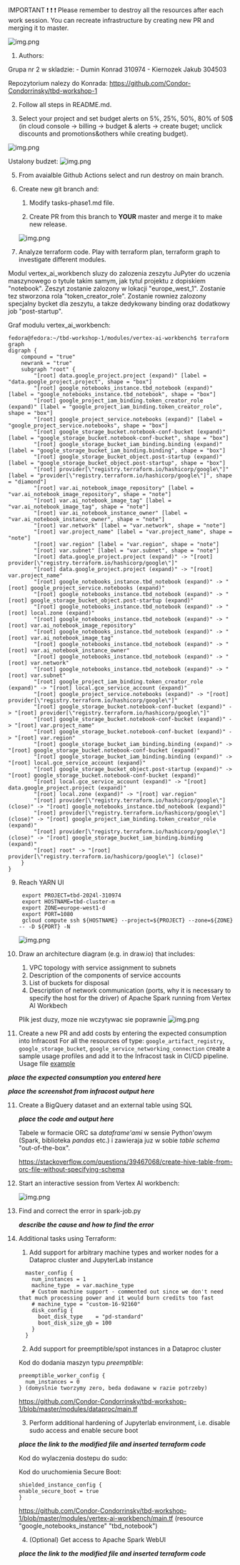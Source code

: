 IMPORTANT ❗ ❗ ❗ Please remember to destroy all the resources after each work session. You can recreate infrastructure by creating new PR and merging it to master.
  
![img.png](doc/figures/destroy.png)

1. Authors:

Grupa nr 2 w skladzie:
    - Dumin Konrad 310974
    - Kiernozek Jakub 304503

Repozytorium nalezy do Konrada:
https://github.com/Condor-Condorrinsky/tbd-workshop-1
   
2. Follow all steps in README.md.

3. Select your project and set budget alerts on 5%, 25%, 50%, 80% of 50$ (in cloud console -> billing -> budget & alerts -> create buget; unclick discounts and promotions&others while creating budget).

  ![img.png](doc/figures/discounts.png)

Ustalony budzet:
    ![img.png](tasks-phase1-img/budget.png)

5. From avaialble Github Actions select and run destroy on main branch.
   
7. Create new git branch and:
    1. Modify tasks-phase1.md file.
    
    2. Create PR from this branch to **YOUR** master and merge it to make new release. 
    
    ![img.png](tasks-phase1-img/github_actions.png)

8. Analyze terraform code. Play with terraform plan, terraform graph to investigate different modules.

Modul vertex_ai_workbench sluzy do zalozenia zeszytu JuPyter do uczenia maszynowego o tytule takim samym, jak tytul projektu z dopiskiem "notebook". Zeszyt zostanie zalozony w lokacji "europe_west_1". Zostanie tez stworzona rola "token_creator_role". Zostanie rowniez zalozony specjalny bycket dla zeszytu, a takze dedykowany binding oraz dodatkowy job "post-startup".

Graf modulu vertex_ai_workbench:

```
fedora@fedora:~/tbd-workshop-1/modules/vertex-ai-workbench$ terraform graph
digraph {
	compound = "true"
	newrank = "true"
	subgraph "root" {
		"[root] data.google_project.project (expand)" [label = "data.google_project.project", shape = "box"]
		"[root] google_notebooks_instance.tbd_notebook (expand)" [label = "google_notebooks_instance.tbd_notebook", shape = "box"]
		"[root] google_project_iam_binding.token_creator_role (expand)" [label = "google_project_iam_binding.token_creator_role", shape = "box"]
		"[root] google_project_service.notebooks (expand)" [label = "google_project_service.notebooks", shape = "box"]
		"[root] google_storage_bucket.notebook-conf-bucket (expand)" [label = "google_storage_bucket.notebook-conf-bucket", shape = "box"]
		"[root] google_storage_bucket_iam_binding.binding (expand)" [label = "google_storage_bucket_iam_binding.binding", shape = "box"]
		"[root] google_storage_bucket_object.post-startup (expand)" [label = "google_storage_bucket_object.post-startup", shape = "box"]
		"[root] provider[\"registry.terraform.io/hashicorp/google\"]" [label = "provider[\"registry.terraform.io/hashicorp/google\"]", shape = "diamond"]
		"[root] var.ai_notebook_image_repository" [label = "var.ai_notebook_image_repository", shape = "note"]
		"[root] var.ai_notebook_image_tag" [label = "var.ai_notebook_image_tag", shape = "note"]
		"[root] var.ai_notebook_instance_owner" [label = "var.ai_notebook_instance_owner", shape = "note"]
		"[root] var.network" [label = "var.network", shape = "note"]
		"[root] var.project_name" [label = "var.project_name", shape = "note"]
		"[root] var.region" [label = "var.region", shape = "note"]
		"[root] var.subnet" [label = "var.subnet", shape = "note"]
		"[root] data.google_project.project (expand)" -> "[root] provider[\"registry.terraform.io/hashicorp/google\"]"
		"[root] data.google_project.project (expand)" -> "[root] var.project_name"
		"[root] google_notebooks_instance.tbd_notebook (expand)" -> "[root] google_project_service.notebooks (expand)"
		"[root] google_notebooks_instance.tbd_notebook (expand)" -> "[root] google_storage_bucket_object.post-startup (expand)"
		"[root] google_notebooks_instance.tbd_notebook (expand)" -> "[root] local.zone (expand)"
		"[root] google_notebooks_instance.tbd_notebook (expand)" -> "[root] var.ai_notebook_image_repository"
		"[root] google_notebooks_instance.tbd_notebook (expand)" -> "[root] var.ai_notebook_image_tag"
		"[root] google_notebooks_instance.tbd_notebook (expand)" -> "[root] var.ai_notebook_instance_owner"
		"[root] google_notebooks_instance.tbd_notebook (expand)" -> "[root] var.network"
		"[root] google_notebooks_instance.tbd_notebook (expand)" -> "[root] var.subnet"
		"[root] google_project_iam_binding.token_creator_role (expand)" -> "[root] local.gce_service_account (expand)"
		"[root] google_project_service.notebooks (expand)" -> "[root] provider[\"registry.terraform.io/hashicorp/google\"]"
		"[root] google_storage_bucket.notebook-conf-bucket (expand)" -> "[root] provider[\"registry.terraform.io/hashicorp/google\"]"
		"[root] google_storage_bucket.notebook-conf-bucket (expand)" -> "[root] var.project_name"
		"[root] google_storage_bucket.notebook-conf-bucket (expand)" -> "[root] var.region"
		"[root] google_storage_bucket_iam_binding.binding (expand)" -> "[root] google_storage_bucket.notebook-conf-bucket (expand)"
		"[root] google_storage_bucket_iam_binding.binding (expand)" -> "[root] local.gce_service_account (expand)"
		"[root] google_storage_bucket_object.post-startup (expand)" -> "[root] google_storage_bucket.notebook-conf-bucket (expand)"
		"[root] local.gce_service_account (expand)" -> "[root] data.google_project.project (expand)"
		"[root] local.zone (expand)" -> "[root] var.region"
		"[root] provider[\"registry.terraform.io/hashicorp/google\"] (close)" -> "[root] google_notebooks_instance.tbd_notebook (expand)"
		"[root] provider[\"registry.terraform.io/hashicorp/google\"] (close)" -> "[root] google_project_iam_binding.token_creator_role (expand)"
		"[root] provider[\"registry.terraform.io/hashicorp/google\"] (close)" -> "[root] google_storage_bucket_iam_binding.binding (expand)"
		"[root] root" -> "[root] provider[\"registry.terraform.io/hashicorp/google\"] (close)"
	}
}
```
   
9. Reach YARN UI
   
   ```
    export PROJECT=tbd-2024l-310974
    export HOSTNAME=tbd-cluster-m
    export ZONE=europe-west1-d
    export PORT=1080
    gcloud compute ssh ${HOSTNAME} --project=${PROJECT} --zone=${ZONE} -- -D ${PORT} -N
	```

    ![img.png](tasks-phase1-img/yarn_resource_manager.png)
   
10. Draw an architecture diagram (e.g. in draw.io) that includes:
    1. VPC topology with service assignment to subnets
    2. Description of the components of service accounts
    3. List of buckets for disposal
    4. Description of network communication (ports, why it is necessary to specify the host for the driver) of Apache Spark running from Vertex AI Workbech
  
	Plik jest duzy, moze nie wczytywac sie poprawnie
    ![img.png](tasks-phase-1-img/topology.png)

11. Create a new PR and add costs by entering the expected consumption into Infracost
For all the resources of type: `google_artifact_registry`, `google_storage_bucket`, `google_service_networking_connection`
create a sample usage profiles and add it to the Infracost task in CI/CD pipeline. Usage file [example](https://github.com/infracost/infracost/blob/master/infracost-usage-example.yml) 

   ***place the expected consumption you entered here***

   ***place the screenshot from infracost output here***

11. Create a BigQuery dataset and an external table using SQL
    
    ***place the code and output here***
   
	Tabele w formacie ORC sa *dataframe'ami* w sensie Python'owym (Spark, biblioteka *pandas* etc.) i zawieraja juz w sobie *table schema* "out-of-the-box".

	https://stackoverflow.com/questions/39467068/create-hive-table-from-orc-file-without-specifying-schema
  
12. Start an interactive session from Vertex AI workbench:

    ![img.png](tasks-phase1-img/jupyter_interactive.png)
   
13. Find and correct the error in spark-job.py

    ***describe the cause and how to find the error***

14. Additional tasks using Terraform:

    1. Add support for arbitrary machine types and worker nodes for a Dataproc cluster and JupyterLab instance

	```
      master_config {
        num_instances = 1
        machine_type  = var.machine_type
        # Custom machine support - commented out since we don't need that much processing power and it would burn credits too fast
        # machine_type = "custom-16-92160"
        disk_config {
          boot_disk_type    = "pd-standard"
          boot_disk_size_gb = 100
        }
      }
	```
    
    2. Add support for preemptible/spot instances in a Dataproc cluster

    Kod do dodania maszyn typu *preemptible*:

	```
	preemptible_worker_config {
      num_instances = 0
    } (domyslnie tworzymy zero, beda dodawane w razie potrzeby)
	```

	https://github.com/Condor-Condorrinsky/tbd-workshop-1/blob/master/modules/dataproc/main.tf
    
    3. Perform additional hardening of Jupyterlab environment, i.e. disable sudo access and enable secure boot
    
    ***place the link to the modified file and inserted terraform code***

	Kod do wylaczenia dostepu do sudo:


	Kod do uruchomienia Secure Boot:

	```
	shielded_instance_config {
    enable_secure_boot = true
  	}
	```
	https://github.com/Condor-Condorrinsky/tbd-workshop-1/blob/master/modules/vertex-ai-workbench/main.tf
	(resource "google_notebooks_instance" "tbd_notebook")

    4. (Optional) Get access to Apache Spark WebUI

    ***place the link to the modified file and inserted terraform code***
